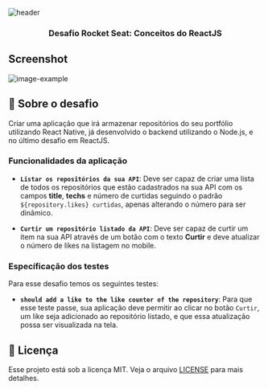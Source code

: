 ![header](https://raw.githubusercontent.com/salomaocristiano/gostack11-desafio-conceitos-reactjs/master/assets/header-desafios.png)

<h3 align="center">
  Desafio Rocket Seat: Conceitos do ReactJS
</h3>

## Screenshot

![image-example](https://raw.githubusercontent.com/salomaocristiano/gostack11-desafio-conceitos-reactjs/master/assets/bootcamp.jpg)

## :rocket: Sobre o desafio

Criar uma aplicação que irá armazenar repositórios do seu portfólio utilizando React Native, já desenvolvido o backend utilizando o Node.js, e no último desafio em ReactJS.

### Funcionalidades da aplicação

- **`Listar os repositórios da sua API`**: Deve ser capaz de criar uma lista de todos os repositórios que estão cadastrados na sua API com os campos **title**, **techs** e número de curtidas seguindo o padrão `${repository.likes} curtidas`, apenas alterando o número para ser dinâmico.

- **`Curtir um repositório listado da API`**: Deve ser capaz de curtir um item na sua API através de um botão com o texto **Curtir** e deve atualizar o número de likes na listagem no mobile.

### Específicação dos testes

Para esse desafio temos os seguintes testes:

- **`should add a like to the like counter of the repository`**: Para que esse teste passe, sua aplicação deve permitir ao clicar no botão `Curtir`, um like seja adicionado ao repositório listado, e que essa atualização possa ser visualizada na tela.

## :memo: Licença

Esse projeto está sob a licença MIT. Veja o arquivo [LICENSE](LICENSE.md) para mais detalhes.
